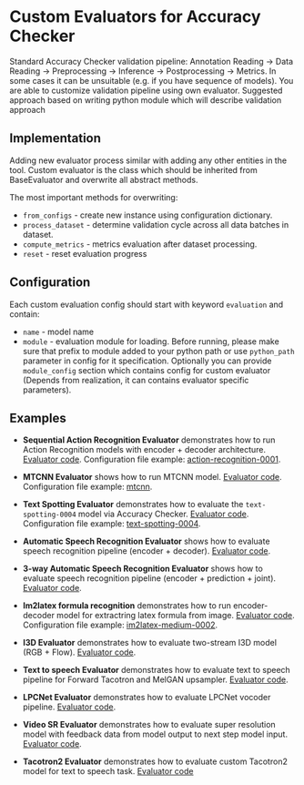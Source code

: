 # Custom Evaluators for Accuracy Checker
Standard Accuracy Checker validation pipeline: Annotation Reading -> Data Reading -> Preprocessing -> Inference -> Postprocessing -> Metrics.
In some cases it can be unsuitable (e.g. if you have sequence of models). You are able to customize validation pipeline using own evaluator.
Suggested approach based on writing python module which will describe validation approach

## Implementation
Adding new evaluator process similar with adding any other entities in the tool.
Custom evaluator is the class which should be inherited from BaseEvaluator and overwrite all abstract methods.

The most important methods for overwriting:

* `from_configs` - create new instance using configuration dictionary.
* `process_dataset` - determine validation cycle across all data batches in dataset.
* `compute_metrics` - metrics evaluation after dataset processing.
* `reset` - reset evaluation progress

## Configuration
Each custom evaluation config should start with keyword `evaluation` and contain:
 * `name` - model name
 * `module` - evaluation module for loading.
Before running, please make sure that prefix to module added to your python path or use `python_path` parameter in config for it specification.
Optionally you can provide `module_config` section which contains config for custom evaluator (Depends from realization, it can contains evaluator specific parameters).

## Examples
* **Sequential Action Recognition Evaluator** demonstrates how to run Action Recognition models with encoder + decoder architecture.
  [Evaluator code](https://github.com/openvinotoolkit/open_model_zoo/blob/develop/tools/accuracy_checker/accuracy_checker/evaluators/custom_evaluators/sequential_action_recognition_evaluator.py).
  Configuration file example: [action-recognition-0001](https://github.com/openvinotoolkit/open_model_zoo/blob/develop/tools/accuracy_checker/configs/action-recognition-0001.yml).

* **MTCNN Evaluator** shows how to run MTCNN model.
  [Evaluator code](https://github.com/openvinotoolkit/open_model_zoo/blob/develop/tools/accuracy_checker/accuracy_checker/evaluators/custom_evaluators/mtcnn_evaluator.py).
  Configuration file example: [mtcnn](https://github.com/openvinotoolkit/open_model_zoo/blob/develop/tools/accuracy_checker/configs/mtcnn.yml).

* **Text Spotting Evaluator** demonstrates how to evaluate the `text-spotting-0004` model via Accuracy Checker.
  [Evaluator code](https://github.com/openvinotoolkit/open_model_zoo/blob/develop/tools/accuracy_checker/accuracy_checker/evaluators/custom_evaluators/text_spotting_evaluator.py).
  Configuration file example: [text-spotting-0004](https://github.com/openvinotoolkit/open_model_zoo/blob/develop/tools/accuracy_checker/configs/text-spotting-0004.yml).

* **Automatic Speech Recognition Evaluator** shows how to evaluate speech recognition pipeline (encoder + decoder).
  [Evaluator code](https://github.com/openvinotoolkit/open_model_zoo/blob/develop/tools/accuracy_checker/accuracy_checker/evaluators/custom_evaluators/asr_encoder_decoder_evaluator.py).

* **3-way Automatic Speech Recognition Evaluator** shows how to evaluate speech recognition pipeline (encoder + prediction + joint).
  <a href="https://github.com/openvinotoolkit/open_model_zoo/blob/develop/tools/accuracy_checker/accuracy_checker/evaluators/custom_evaluators/asr_encoder_prediction_joint_evaluator.py">Evaluator code</a>.

* **Im2latex formula recognition** demonstrates how to run encoder-decoder model for extractring latex formula from image.
  [Evaluator code](https://github.com/openvinotoolkit/open_model_zoo/blob/develop/tools/accuracy_checker/accuracy_checker/evaluators/custom_evaluators/im2latex_evaluator.py).
  Configuration file example: [im2latex-medium-0002](https://github.com/openvinotoolkit/open_model_zoo/blob/develop/tools/accuracy_checker/configs/formula-recognition-medium-scan-0001.yml).

* **I3D Evaluator** demonstrates how to evaluate two-stream I3D model (RGB + Flow).
  [Evaluator code](https://github.com/openvinotoolkit/open_model_zoo/blob/develop/tools/accuracy_checker/accuracy_checker/evaluators/custom_evaluators/i3d_evaluator.py).

* **Text to speech Evaluator** demonstrates how to evaluate text to speech pipeline for Forward Tacotron and MelGAN upsampler.
  [Evaluator code](https://github.com/openvinotoolkit/open_model_zoo/blob/develop/tools/accuracy_checker/accuracy_checker/evaluators/custom_evaluators/text_to_speech_evaluator.py).

* **LPCNet Evaluator** demonstrates how to evaluate LPCNet vocoder pipeline.
  [Evaluator code](https://github.com/openvinotoolkit/open_model_zoo/blob/develop/tools/accuracy_checker/accuracy_checker/evaluators/custom_evaluators/lpcnet_evaluator.py).

* **Video SR Evaluator** demonstrates how to evaluate super resolution model with feedback data from model output to next step model input.
  <a href="https://github.com/openvinotoolkit/open_model_zoo/blob/develop/tools/accuracy_checker/accuracy_checker/evaluators/custom_evaluators/sr_evaluator.py">Evaluator code</a>.

* **Tacotron2 Evaluator** demonstrates how to evaluate custom Tacotron2 model for text to speech task.
  [Evaluator code](https://github.com/openvinotoolkit/open_model_zoo/blob/develop/tools/accuracy_checker/accuracy_checker/evaluators/custom_evaluators/tacotron2_evaluator.py)
